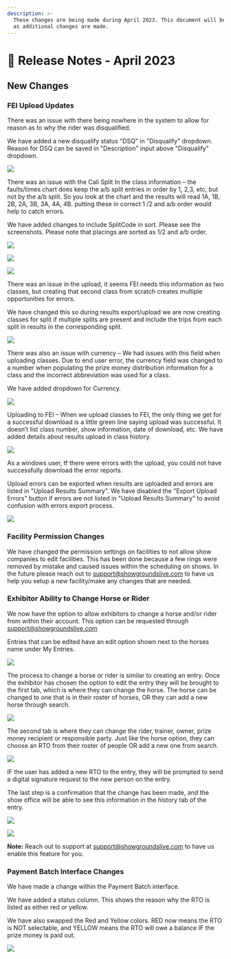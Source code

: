 ```yaml
---
description: >-
  These changes are being made during April 2023. This document will be updated
  as additional changes are made.
---
```


# 📔 Release Notes - April 2023

## New Changes

### FEI Upload Updates

There was an issue with there being nowhere in the system to allow for reason as to why the rider was disqualified.

We have added a new disqualify status "DSQ" in "Disqualify" dropdown. Reason for DSQ can be saved in "Description" input above "Disqualify" dropdown.

![](http://docs.showgroundsonline.com/wp-content/uploads/2023/04/img\_644bde51d013d.png)

There was an issue with the Cali Split In the class information – the faults/times chart does keep the a/b split entries in order by 1, 2,3, etc, but not by the a/b split. So you look at the chart and the results will read 1A, 1B, 2B, 2A, 3B, 3A, 4A, 4B. putting these in correct 1 /2 and a/b order would help to catch errors.

We have added changes to include SplitCode in sort. Please see the screenshots. Please note that placings are sorted as 1/2 and a/b order.

![](http://docs.showgroundsonline.com/wp-content/uploads/2023/04/img\_644bdf3bc2862.png)

![](http://docs.showgroundsonline.com/wp-content/uploads/2023/04/img\_644bdf4e3a29f.png)

![](http://docs.showgroundsonline.com/wp-content/uploads/2023/04/img\_644bdf60e0db4.png)

There was an issue in the upload, it seems FEI needs this information as two classes, but creating that second class from scratch creates multiple opportunities for errors.

We have changed this so during results export/upload we are now creating classes for split if multiple splits are present and include the trips from each split in results in the corresponding split.

![](http://docs.showgroundsonline.com/wp-content/uploads/2023/04/img\_644bdfdfb1f67.png)

There was also an issue with currency – We had issues with this field when uploading classes. Due to end user error, the currency field was changed to a number when populating the prize money distribution information for a class and the incorrect abbreviation was used for a class.

We have added dropdown for Currency.

![](http://docs.showgroundsonline.com/wp-content/uploads/2023/04/img\_644be025ae88e.png)

Uploading to FEI – When we upload classes to FEI, the only thing we get for a successful download is a little green line saying upload was successful. It doesn’t list class number, show information, date of download, etc. We have added details about results upload in class history.

![](http://docs.showgroundsonline.com/wp-content/uploads/2023/04/img\_644be05cb783b.png)

As a windows user, tf there were errors with the upload, you could not have successfully download the error reports.

Upload errors can be exported when results are uploaded and errors are listed in "Upload Results Summary". We have disabled the "Export Upload Errors" button if errors are not listed in "Upload Results Summary" to avoid confusion with errors export process.

![](http://docs.showgroundsonline.com/wp-content/uploads/2023/04/img\_644be0a7c3f26.png)

### Facility Permission Changes

We have changed the permission settings on facilities to not allow show companies to edit facilities. This has been done because a few rings were removed by mistake and caused issues within the scheduling on shows. In the future please reach out to support@showgroundslive.com to have us help you setup a new facility/make any changes that are needed.

### Exhibitor Ability to Change Horse or Rider

We now have the option to allow exhibitors to change a horse and/or rider from within their account. This option can be requested through support@showgroundslive.com

Entries that can be edited have an edit option shown next to the horses name under My Entries.

![](http://docs.showgroundsonline.com/wp-content/uploads/2023/04/img\_64413c9303f2e.png)

The process to change a horse or rider is similar to creating an entry. Once the exhibitor has chosen the option to edit the entry they will be brought to the first tab, which is where they can change the horse. The horse can be changed to one that is in their roster of horses, OR they can add a new horse through search.

![](http://docs.showgroundsonline.com/wp-content/uploads/2023/04/img\_64413ced24336.png)

The second tab is where they can change the rider, trainer, owner, prize money recipient or responsible party. Just like the horse option, they can choose an RTO from their roster of people OR add a new one from search.

![](http://docs.showgroundsonline.com/wp-content/uploads/2023/04/img\_64413d5ace335.png)

IF the user has added a new RTO to the entry, they will be prompted to send a digital signature request to the new person on the entry.

The last step is a confirmation that the change has been made, and the show office will be able to see this information in the history tab of the entry.

![](http://docs.showgroundsonline.com/wp-content/uploads/2023/04/img\_64413ecc01679.png)

![](http://docs.showgroundsonline.com/wp-content/uploads/2023/04/img\_64413ebc21311.png)

**Note:** Reach out to support at support@showgroundslive.com to have us enable this feature for you.

### Payment Batch Interface Changes

We have made a change within the Payment Batch interface.

We have added a status column. This shows the reason why the RTO is listed as either red or yellow.

We have also swapped the Red and Yellow colors. RED now means the RTO is NOT selectable, and YELLOW means the RTO will owe a balance IF the prize money is paid out.

![](http://docs.showgroundsonline.com/wp-content/uploads/2023/04/img\_643569af374c2.png)

